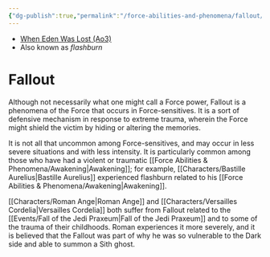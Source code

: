 ```yaml
---
{"dg-publish":true,"permalink":"/force-abilities-and-phenomena/fallout/","tags":["universal","forcepower"],"noteIcon":"saber1"}
---
```


- [When Eden Was Lost (Ao3)](https://archiveofourown.org/works/19334440/chapters/45992584)
- Also known as *flashburn*
# Fallout
Although not necessarily what one might call a Force power, Fallout is a phenomena of the Force that occurs in Force-sensitives. It is a sort of defensive mechanism in response to extreme trauma, wherein the Force might shield the victim by hiding or altering the memories. 

It is not all that uncommon among Force-sensitives, and may occur in less severe situations and with less intensity. It is particularly common among those who have had a violent or traumatic [[Force Abilities & Phenomena/Awakening\|Awakening]]; for example, [[Characters/Bastille Aurelius\|Bastille Aurelius]] experienced flashburn related to his [[Force Abilities & Phenomena/Awakening\|Awakening]]. 

[[Characters/Roman Ange\|Roman Ange]] and [[Characters/Versailles Cordelia\|Versailles Cordelia]] both suffer from Fallout related to the [[Events/Fall of the Jedi Praxeum\|Fall of the Jedi Praxeum]] and to some of the trauma of their childhoods. Roman experiences it more severely, and it is believed that the Fallout was part of why he was so vulnerable to the Dark side and able to summon a Sith ghost. 